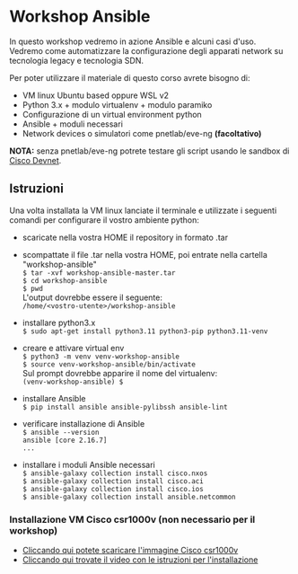 # Workshop Ansible

In questo workshop vedremo in azione Ansible e alcuni casi d'uso.<br>
Vedremo come automatizzare la configurazione degli apparati network su tecnologia legacy e tecnologia SDN.

Per poter utilizzare il materiale di questo corso avrete bisogno di:
*  VM linux Ubuntu based oppure WSL v2
*  Python 3.x + modulo virtualenv + modulo paramiko
*  Configurazione di un virtual environment python
*  Ansible + moduli necessari
*  Network devices o simulatori come pnetlab/eve-ng **(facoltativo)**

**NOTA:** senza pnetlab/eve-ng potrete testare gli script usando le sandbox di [Cisco Devnet](https://developer.cisco.com/site/sandbox/).

## Istruzioni
Una volta installata la VM linux lanciate il terminale e utilizzate i seguenti comandi per configurare il vostro ambiente python:

* scaricate nella vostra HOME il repository in formato .tar
* scompattate il file .tar nella vostra HOME, poi entrate nella cartella "workshop-ansible"<br>
`$ tar -xvf workshop-ansible-master.tar`<br>
`$ cd workshop-ansible`<br>
`$ pwd`<br>
L'output dovrebbe essere il seguente:<br>
`/home/<vostro-utente>/workshop-ansible`

*  installare python3.x<br>
`$ sudo apt-get install python3.11 python3-pip python3.11-venv`

*  creare e attivare virtual env<br>
`$ python3 -m venv venv-workshop-ansible`<br>
`$ source venv-workshop-ansible/bin/activate`<br>
Sul prompt dovrebbe apparire il nome del virtualenv:<br>
`(venv-workshop-ansible) $ `

*  installare Ansible<br>
`$ pip install ansible ansible-pylibssh ansible-lint`

* verificare installazione di Ansible<br>
`$ ansible --version`<br>
`ansible [core 2.16.7]`<br>
`...`<br>

* installare i moduli Ansible necessari<br>
`$ ansible-galaxy collection install cisco.nxos`<br>
`$ ansible-galaxy collection install cisco.aci`<br>
`$ ansible-galaxy collection install cisco.ios`<br>
`$ ansible-galaxy collection install ansible.netcommon`

### Installazione VM Cisco csr1000v (non necessario per il workshop)
* [Cliccando qui potete scaricare l'immagine Cisco csr1000v](https://software.cisco.com/download/home/284364978/type/282046477/release/Amsterdam-17.3.3)
* [Cliccando qui trovate il video con le istruzioni per l'installazione](https://www.youtube.com/watch?v=hnD_IKRiAmE)
